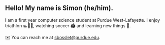 ## Hello! My name is Simon (he/him). 
I am a first year computer science student at Purdue West-Lafayette. 
I enjoy triathlon 🏊🚴🏃, watching soccer 🏟️ and learning new things 🤔. 

✉️ You can reach me at sbosslet@purdue.edu.

<!--
**simpatbos/simpatbos** is a ✨ _special_ ✨ repository because its `README.md` (this file) appears on your GitHub profile.

Here are some ideas to get you started:

- 🔭 I’m currently working on ...
- 🌱 I’m currently learning ...
- 👯 I’m looking to collaborate on ...
- 🤔 I’m looking for help with ...
- 💬 Ask me about ...
- 📫 How to reach me: ...
- 😄 Pronouns: ...
- ⚡ Fun fact: ...
-->
